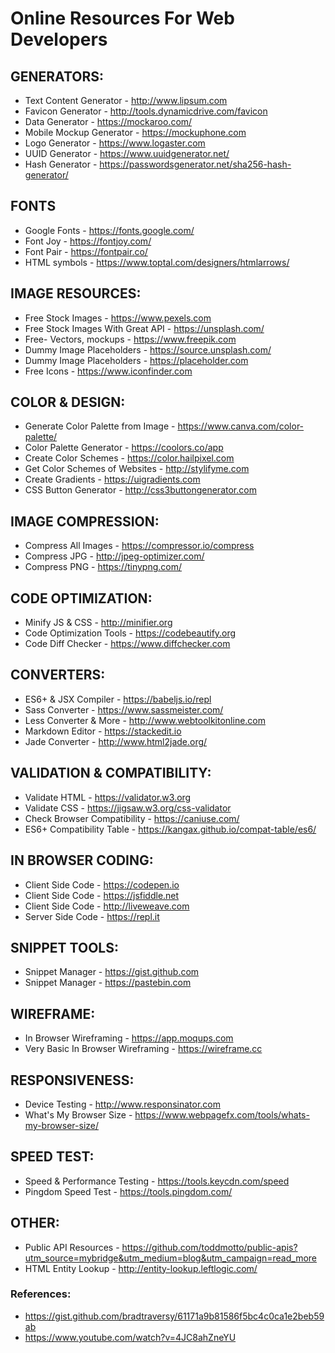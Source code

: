 # Online Resources For Web Developers

## GENERATORS:
* Text Content Generator - http://www.lipsum.com
* Favicon Generator - http://tools.dynamicdrive.com/favicon		
* Data Generator - https://mockaroo.com/						
* Mobile Mockup Generator - https://mockuphone.com
* Logo Generator - https://www.logaster.com
* UUID Generator - https://www.uuidgenerator.net/
* Hash Generator - https://passwordsgenerator.net/sha256-hash-generator/

## FONTS
* Google Fonts - https://fonts.google.com/
* Font Joy - https://fontjoy.com/
* Font Pair - https://fontpair.co/
* HTML symbols - https://www.toptal.com/designers/htmlarrows/

## IMAGE RESOURCES:
* Free Stock Images - https://www.pexels.com
* Free Stock Images With Great API - https://unsplash.com/
* Free- Vectors, mockups - https://www.freepik.com
* Dummy Image Placeholders - https://source.unsplash.com/
* Dummy Image Placeholders - https://placeholder.com
* Free Icons - https://www.iconfinder.com

## COLOR & DESIGN:
* Generate Color Palette from Image - https://www.canva.com/color-palette/
* Color Palette Generator - https://coolors.co/app
* Create Color Schemes - https://color.hailpixel.com
* Get Color Schemes of Websites - http://stylifyme.com
* Create Gradients - https://uigradients.com
* CSS Button Generator - http://css3buttongenerator.com 

## IMAGE COMPRESSION:
* Compress All Images - https://compressor.io/compress
* Compress JPG - http://jpeg-optimizer.com/
* Compress PNG - https://tinypng.com/

## CODE OPTIMIZATION:
* Minify JS & CSS - http://minifier.org
* Code Optimization Tools - https://codebeautify.org
* Code Diff Checker - https://www.diffchecker.com

## CONVERTERS:
* ES6+ & JSX Compiler - https://babeljs.io/repl
* Sass Converter - https://www.sassmeister.com/ 		  
* Less Converter & More - http://www.webtoolkitonline.com   
* Markdown Editor - https://stackedit.io
* Jade Converter - http://www.html2jade.org/

## VALIDATION & COMPATIBILITY:
* Validate HTML - https://validator.w3.org
* Validate CSS - https://jigsaw.w3.org/css-validator
* Check Browser Compatibility - https://caniuse.com/
* ES6+ Compatibility Table - https://kangax.github.io/compat-table/es6/

## IN BROWSER CODING:
* Client Side Code - https://codepen.io
* Client Side Code - https://jsfiddle.net
* Client Side Code - http://liveweave.com
* Server Side Code - https://repl.it

## SNIPPET TOOLS:
* Snippet Manager - https://gist.github.com
* Snippet Manager - https://pastebin.com

## WIREFRAME:
* In Browser Wireframing - https://app.moqups.com
* Very Basic In Browser Wireframing - https://wireframe.cc

## RESPONSIVENESS:
* Device Testing - http://www.responsinator.com
* What's My Browser Size - https://www.webpagefx.com/tools/whats-my-browser-size/

## SPEED TEST:
* Speed & Performance Testing - https://tools.keycdn.com/speed
* Pingdom Speed Test - https://tools.pingdom.com/

## OTHER:
* Public API Resources - https://github.com/toddmotto/public-apis?utm_source=mybridge&utm_medium=blog&utm_campaign=read_more
* HTML Entity Lookup - http://entity-lookup.leftlogic.com/

### References:
* https://gist.github.com/bradtraversy/61171a9b81586f5bc4c0ca1e2beb59ab
* https://www.youtube.com/watch?v=4JC8ahZneYU
